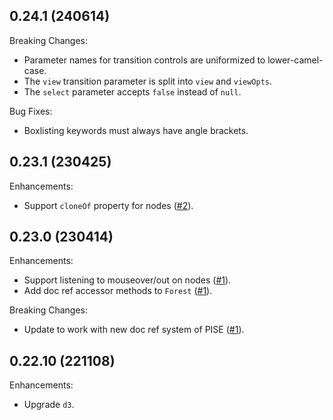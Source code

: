 ## 0.24.1 (240614)

Breaking Changes:

* Parameter names for transition controls are uniformized to
  lower-camel-case.
* The `view` transition parameter is split into `view` and `viewOpts`.
* The `select` parameter accepts `false` instead of `null`.

Bug Fixes:

* Boxlisting keywords must always have angle brackets.


## 0.23.1 (230425)

Enhancements:

* Support `cloneOf` property for nodes
  ([#2](https://github.com/proofscape/pfsc-moose/pull/2)).

## 0.23.0 (230414)

Enhancements:

* Support listening to mouseover/out on nodes
  ([#1](https://github.com/proofscape/pfsc-moose/pull/1)).
* Add doc ref accessor methods to `Forest`
  ([#1](https://github.com/proofscape/pfsc-moose/pull/1)).

Breaking Changes:

* Update to work with new doc ref system of PISE
  ([#1](https://github.com/proofscape/pfsc-moose/pull/1)).

## 0.22.10 (221108)

Enhancements:

* Upgrade `d3`.
